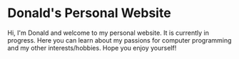 # Donald's Personal Website

Hi, I'm Donald and welcome to my personal website. It is currently in progress. Here you can learn about my passions for computer programming and my other interests/hobbies. Hope you enjoy yourself!
